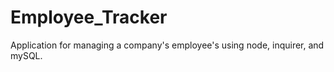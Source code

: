 # Employee_Tracker
Application for managing a company's employee's using node, inquirer, and mySQL.
